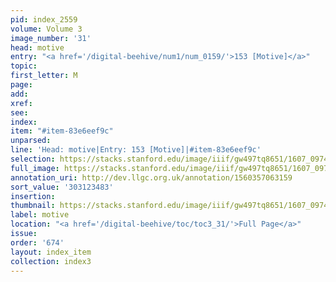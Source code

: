 ```yaml
---
pid: index_2559
volume: Volume 3
image_number: '31'
head: motive
entry: "<a href='/digital-beehive/num1/num_0159/'>153 [Motive]</a>"
topic:
first_letter: M
page:
add:
xref:
see:
index:
item: "#item-83e6eef9c"
unparsed:
line: 'Head: motive|Entry: 153 [Motive]|#item-83e6eef9c'
selection: https://stacks.stanford.edu/image/iiif/gw497tq8651/1607_0974/837,3483,400,136/full/0/default.jpg
full_image: https://stacks.stanford.edu/image/iiif/gw497tq8651/1607_0974/full/full/0/default.jpg
annotation_uri: http://dev.llgc.org.uk/annotation/1560357063159
sort_value: '303123483'
insertion:
thumbnail: https://stacks.stanford.edu/image/iiif/gw497tq8651/1607_0974/837,3483,400,136/150,/0/default.jpg
label: motive
location: "<a href='/digital-beehive/toc/toc3_31/'>Full Page</a>"
issue:
order: '674'
layout: index_item
collection: index3
---
```

